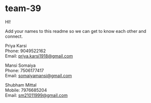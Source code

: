 # team-39
HI! 

Add your names to this readme so we can get to know each other and connect.

Priya Karsi\
Phone: 9049522162\
Email: priya.karsi1918@gmail.com

Mansi Somaiya\
Phone: 7506177417\
Email: somaiyamansi@gmail.com

Shubham Mittal\
Mobile: 7976685204\
Email: sm21011999@gmail.com
